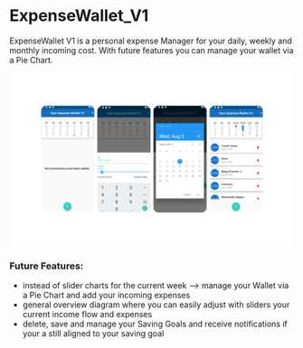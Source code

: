 # ExpenseWallet_V1
ExpenseWallet V1 is a personal expense Manager for your daily, weekly and monthly incoming cost. 
With future features you can manage your wallet via a Pie Chart.

![](images/eWalletShow.png)


### Future Features:
- instead of slider charts for the current week --> manage your Wallet via a Pie Chart and add your incoming expenses
- general overview diagram where you can easily adjust with sliders your current income flow and expenses
- delete, save and manage your Saving Goals and receive notifications if your a still aligned to your saving goal
